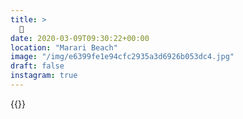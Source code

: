 ```yaml
---
title: >
  🚩
date: 2020-03-09T09:30:22+00:00
location: "Marari Beach"
image: "/img/e6399fe1e94cfc2935a3d6926b053dc4.jpg"
draft: false
instagram: true
---
```


{{<photo src="/img/e6399fe1e94cfc2935a3d6926b053dc4.jpg">}}
